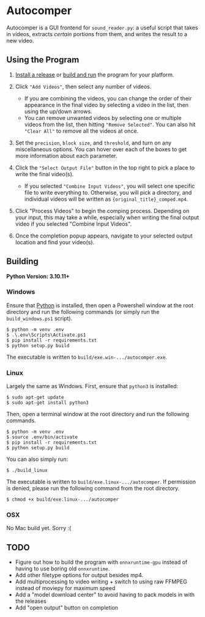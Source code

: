 # Autocomper

Autocomper is a GUI frontend for `sound_reader.py`: a useful script that takes in videos, extracts <em>certain</em> portions from them, and writes the result to a new video.

## Using the Program

1. [Install a release](https://github.com/wz-bff/autocomper/releases) or [build and run](#building) the program for your platform.

2. Click `"Add Videos"`, then select any number of videos.
    - If you are combining the videos, you can change the order of their appearance in the final video by selecting a video in the list, then using the up/down arrows.
    - You can remove unwanted videos by selecting one or multiple videos from the list, then hitting `"Remove Selected"`. You can also hit `"Clear All"` to remove all the videos at once.

3. Set the `precision`, `block size`, and `threshold`, and turn on any miscellaneous options. You can hover over each of the boxes to get more information about each parameter.

4. Click the `"Select Output File"` button in the top right to pick a place to write the final video(s).
    - If you selected `"Combine Input Videos"`, you will select one specific file to write everything to. Otherwise, you will pick a directory, and individual videos will be written as `{original_title}_comped.mp4`.

5. Click "Process Videos" to begin the comping process. Depending on your input, this may take a while, especially when writing the final output video if you selected "Combine Input Videos".

6. Once the completion popup appears, navigate to your selected output location and find your video(s).


## Building

**Python Version: 3.10.11+**

### Windows

Ensure that [Python](https://www.python.org/downloads/windows/) is installed, then open a Powershell window at the root directory and run the following commands (or simply run the `build_windows.ps1` script).
    
    $ python -m venv .env
    $ .\.env\Scripts\Activate.ps1
    $ pip install -r requirements.txt
    $ python setup.py build


The executable is written to `build/exe.win-.../autocomper.exe`.

### Linux

Largely the same as Windows. First, ensure that `python3` is installed:

    $ sudo apt-get update
    $ sudo apt-get install python3

 Then, open a terminal window at the root directory and run the following commands.

    $ python -m venv .env
    $ source .env/bin/activate
    $ pip install -r requirements.txt
    $ python setup.py build

 You can also simply run:
 
    $ ./build_linux

The executable is written to `build/exe.linux-.../autocomper`. If permission is denied, please run the following command from the root directory.

    $ chmod +x build/exe.linux-.../autocomper

### OSX

No Mac build yet. Sorry :(

## TODO

- Figure out how to build the program with `onnxruntime-gpu` instead of having to use boring old `onnxruntime`.
- Add other filetype options for output besides mp4.
- Add multiprocessing to video writing + switch to using raw FFMPEG instead of moviepy for maximum speed
- Add a "model download center" to avoid having to pack models in with the releases
- Add "open output" button on completion